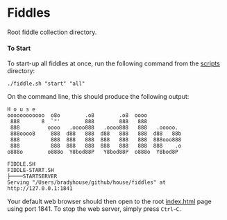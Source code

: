 Fiddles
=====

Root fiddle collection directory.


#### To Start

To start-up all fiddles at once, run the following command from the [scripts](../scripts) directory:

    ./fiddle.sh "start" "all"

On the command line, this should produce the following output:


    H o u s e
    oooooooooooo  o8o        .o8        .o8  oooo
     888       8  `"'        888        888   888
     888         oooo   .oooo888   .oooo888   888   .ooooo.
     888oooo8     888  d88   888  d88   888   888  d88   88b
     888          888  888   888  888   888   888  888ooo888
     888          888  888   888  888   888   888  888    .o
    o888o        o888o  Y8bod88P   Y8bod88P  o888o  Y8bod8P

    FIDDLE.SH
    FIDDLE-START.SH
    ├────STARTSERVER
    Serving "/Users/bradyhouse/github/house/fiddles" at http://127.0.0.1:1841


Your default web browser should then open to the root [index.html](index.html) page using port 1841.  To stop the
web server, simply press `Ctrl`-`C`.







